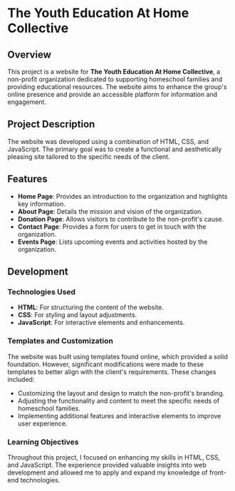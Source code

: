 # The Youth Education At Home Collective

## Overview

This project is a website for **The Youth Education At Home Collective**, a non-profit organization dedicated to supporting homeschool families and providing educational resources. The website aims to enhance the group's online presence and provide an accessible platform for information and engagement.

## Project Description

The website was developed using a combination of HTML, CSS, and JavaScript. The primary goal was to create a functional and aesthetically pleasing site tailored to the specific needs of the client.

## Features

- **Home Page**: Provides an introduction to the organization and highlights key information.
- **About Page**: Details the mission and vision of the organization.
- **Donation Page**: Allows visitors to contribute to the non-profit's cause.
- **Contact Page**: Provides a form for users to get in touch with the organization.
- **Events Page**: Lists upcoming events and activities hosted by the organization.

## Development

### Technologies Used

- **HTML**: For structuring the content of the website.
- **CSS**: For styling and layout adjustments.
- **JavaScript**: For interactive elements and enhancements.

### Templates and Customization

The website was built using templates found online, which provided a solid foundation. However, significant modifications were made to these templates to better align with the client's requirements. These changes included:

- Customizing the layout and design to match the non-profit's branding.
- Adjusting the functionality and content to meet the specific needs of homeschool families.
- Implementing additional features and interactive elements to improve user experience.

### Learning Objectives

Throughout this project, I focused on enhancing my skills in HTML, CSS, and JavaScript. The experience provided valuable insights into web development and allowed me to apply and expand my knowledge of front-end technologies.
